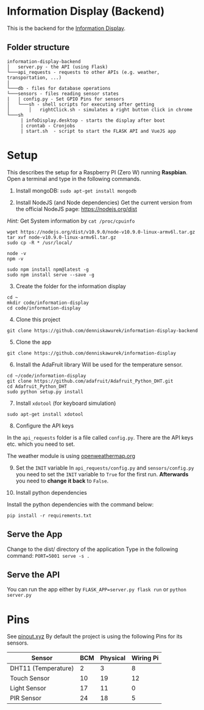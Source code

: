 # Information Display (Backend)

This is the backend for the [Information Display](https://github.com/denniskawurek/information-display-backend).

## Folder structure

```
information-display-backend
│   server.py - the API (using Flask)
└───api_requests - requests to other APIs (e.g. weather, transportation, ...)
│
└───db - files for database operations
└───sensors - files reading sensor states
|   | config.py - Set GPIO Pins for sensors
│   └───sh - shell scripts for executing after getting 
│       │   rightClick.sh - simulates a right button click in chrome
└───sh
     | infoDisplay.desktop - starts the display after boot
     | crontab - Cronjobs
     | start.sh  - script to start the FLASK API and VueJS app
```

# Setup

This describes the setup for a Raspberry PI (Zero W) running **Raspbian**. Open a terminal and type in the following commands.

1. Install mongoDB:
 `sudo apt-get install mongodb`

2. Install NodeJS (and Node dependencies)
Get the current version from the official NodeJS page: https://nodejs.org/dist

*Hint:* Get System information by `cat /proc/cpuinfo`

```
wget https://nodejs.org/dist/v10.9.0/node-v10.9.0-linux-armv6l.tar.gz
tar xvf node-v10.9.0-linux-armv6l.tar.gz
sudo cp -R * /usr/local/

node -v
npm -v

sudo npm install npm@latest -g
sudo npm install serve --save -g
```

3. Create the folder for the information display

```
cd ~
mkdir code/information-display
cd code/information-display
```
4. Clone this project
```
git clone https://github.com/denniskawurek/information-display-backend
```
5. Clone the app
```
git clone https://github.com/denniskawurek/information-display
```
6. Install the AdaFruit library
Will be used for the temperature sensor.

```
cd ~/code/information-display
git clone https://github.com/adafruit/Adafruit_Python_DHT.git
cd Adafruit_Python_DHT
sudo python setup.py install
```

7. Install `xdotool` (for keyboard simulation)

`sudo apt-get install xdotool`

8. Configure the API keys

In the `api_requests` folder is a file called `config.py`.
There are the API keys etc. which you need to set.

The weather module is using [openweathermap.org](https://openweathermap.org/)

9. Set the `INIT` variable
In `api_requests/config.py` and `sensors/config.py` you need to set the `INIT` variable to `True` for the first run.
**Afterwards** you need to **change it back** to `False`.

10. Install python dependencies

Install the python dependencies with the command below:

```
pip install -r requirements.txt
```

## Serve the App

Change to the dist/ directory of the application
Type in the following command:
`PORT=5001 serve -s .`

## Serve the API

You can run the app either by
`FLASK_APP=server.py flask run` or `python server.py`


# Pins
See [pinout.xyz](https://de.pinout.xyz/#)
By default the project is using the following Pins for its sensors.

| Sensor               | BCM | Physical | Wiring Pi |
|----------------------|-----|----------|-----------|
| DHT11 (Temperature)  | 2   | 3        | 8         |
| Touch Sensor         | 10  | 19       | 12        |
| Light Sensor         | 17  | 11       | 0         |
| PIR Sensor           | 24  | 18       | 5         |
